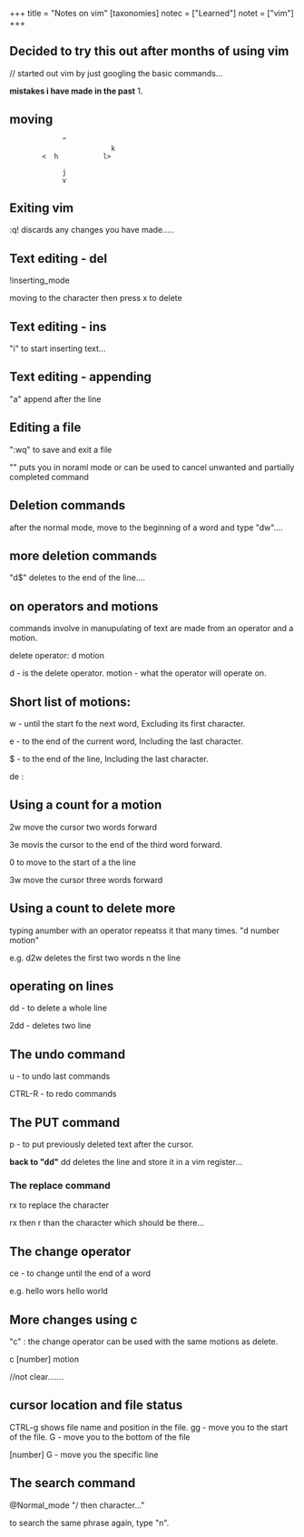 +++
title = "Notes on vim"
[taxonomies]
notec = ["Learned"]
notet = ["vim"]
+++

## Decided to try this out after months of using vim 

// started out vim by just googling the basic commands...

**mistakes i have made in the past**
1.


## moving 
				 ^
                     		 k
  			<  h  	       l>
					
				 j
				 v


## Exiting vim
<ESC> 
:q! discards any changes you have made.....


## Text editing - del
<ESC> !inserting_mode

moving to the character then press x to delete


## Text editing - ins

"i" to start inserting text...


## Text editing - appending

"a" append after the line 


## Editing a file
":wq" to save and exit a file

"<ESC>" puts you in noraml mode or can be used to cancel unwanted and partially completed command


## Deletion commands
after the normal mode, move to the beginning of a word and type "dw"....


## more deletion commands
"d$" deletes to the end of the line....


## on operators and motions

commands involve in manupulating of text are made from an operator and a motion. 

delete operator:
	d motion

d - is the delete operator.
motion - what the operator will operate on.

## Short list of motions:

w - until the start fo the next word, Excluding its first character.

e - to the end of the current word, Including the last character.

$ - to the end of the line, Including the last character.


de :

## Using a count for a motion

2w move the cursor two words forward

3e movis the cursor to the end of the third word forward.

0 to move to the start of a the line

3w move the cursor three words forward



## Using a count to delete more

typing anumber with an operator repeatss it that many times. "d number motion"

e.g. d2w deletes the first two words n the line

## operating on lines

dd - to delete a whole line

2dd - deletes two line

## The undo command

u - to undo last commands

CTRL-R - to redo commands

 
## The PUT command

p - to put previously deleted text after the cursor.

**back to "dd"** 
dd deletes the line and store it in a vim register...

### The replace command

rx to replace the character 

rx then r than the character which should be there...

## The change operator

ce - to change until the end of a word

e.g. hello wors 
     hello world

## More changes using c

"c" : the change operator can be used with the same motions as delete.

 c [number] motion

//not  clear....... 


## cursor location and file status

CTRL-g  shows file name and position in the file.
gg - move you to the start of the file.
G - move you to the bottom of the file

[number] G - move you the specific line

## The search command

@Normal_mode "/ then character..."

to search the same phrase again, type "n".

 
